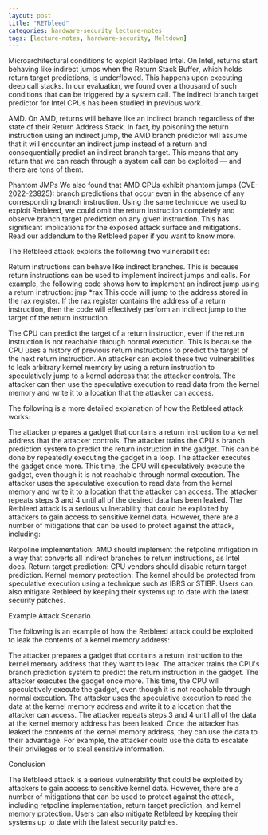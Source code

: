 ```yaml
---
layout: post
title: "RETbleed"
categories: hardware-security lecture-notes
tags: [lecture-notes, hardware-security, Meltdown]
---
```

Microarchitectural conditions to exploit Retbleed
Intel. On Intel, returns start behaving like indirect jumps when the Return Stack Buffer, which holds return target predictions, is underflowed. This happens upon executing deep call stacks. In our evaluation, we found over a thousand of such conditions that can be triggered by a system call. The indirect branch target predictor for Intel CPUs has been studied in previous work.

AMD. On AMD, returns will behave like an indirect branch regardless of the state of their Return Address Stack. In fact, by poisoning the return instruction using an indirect jump, the AMD branch predictor will assume that it will encounter an indirect jump instead of a return and consequentially predict an indirect branch target. This means that any return that we can reach through a system call can be exploited — and there are tons of them.

Phantom JMPs
We also found that AMD CPUs exhibit phantom jumps (CVE-2022-23825): branch predictions that occur even in the absence of any corresponding branch instruction. Using the same technique we used to exploit Retbleed, we could omit the return instruction completely and observe branch target prediction on any given instruction. This has significant implications for the exposed attack surface and mitigations. Read our addendum to the Retbleed paper if you want to know more.

The Retbleed attack exploits the following two vulnerabilities:

Return instructions can behave like indirect branches. This is because return instructions can be used to implement indirect jumps and calls. For example, the following code shows how to implement an indirect jump using a return instruction:
jmp *rax
This code will jump to the address stored in the rax register. If the rax register contains the address of a return instruction, then the code will effectively perform an indirect jump to the target of the return instruction.

The CPU can predict the target of a return instruction, even if the return instruction is not reachable through normal execution. This is because the CPU uses a history of previous return instructions to predict the target of the next return instruction.
An attacker can exploit these two vulnerabilities to leak arbitrary kernel memory by using a return instruction to speculatively jump to a kernel address that the attacker controls. The attacker can then use the speculative execution to read data from the kernel memory and write it to a location that the attacker can access.

The following is a more detailed explanation of how the Retbleed attack works:

The attacker prepares a gadget that contains a return instruction to a kernel address that the attacker controls.
The attacker trains the CPU's branch prediction system to predict the return instruction in the gadget. This can be done by repeatedly executing the gadget in a loop.
The attacker executes the gadget once more. This time, the CPU will speculatively execute the gadget, even though it is not reachable through normal execution.
The attacker uses the speculative execution to read data from the kernel memory and write it to a location that the attacker can access.
The attacker repeats steps 3 and 4 until all of the desired data has been leaked.
The Retbleed attack is a serious vulnerability that could be exploited by attackers to gain access to sensitive kernel data. However, there are a number of mitigations that can be used to protect against the attack, including:

Retpoline implementation: AMD should implement the retpoline mitigation in a way that converts all indirect branches to return instructions, as Intel does.
Return target prediction: CPU vendors should disable return target prediction.
Kernel memory protection: The kernel should be protected from speculative execution using a technique such as IBRS or STIBP.
Users can also mitigate Retbleed by keeping their systems up to date with the latest security patches.

Example Attack Scenario

The following is an example of how the Retbleed attack could be exploited to leak the contents of a kernel memory address:

The attacker prepares a gadget that contains a return instruction to the kernel memory address that they want to leak.
The attacker trains the CPU's branch prediction system to predict the return instruction in the gadget.
The attacker executes the gadget once more. This time, the CPU will speculatively execute the gadget, even though it is not reachable through normal execution.
The attacker uses the speculative execution to read the data at the kernel memory address and write it to a location that the attacker can access.
The attacker repeats steps 3 and 4 until all of the data at the kernel memory address has been leaked.
Once the attacker has leaked the contents of the kernel memory address, they can use the data to their advantage. For example, the attacker could use the data to escalate their privileges or to steal sensitive information.

Conclusion

The Retbleed attack is a serious vulnerability that could be exploited by attackers to gain access to sensitive kernel data. However, there are a number of mitigations that can be used to protect against the attack, including retpoline implementation, return target prediction, and kernel memory protection. Users can also mitigate Retbleed by keeping their systems up to date with the latest security patches.